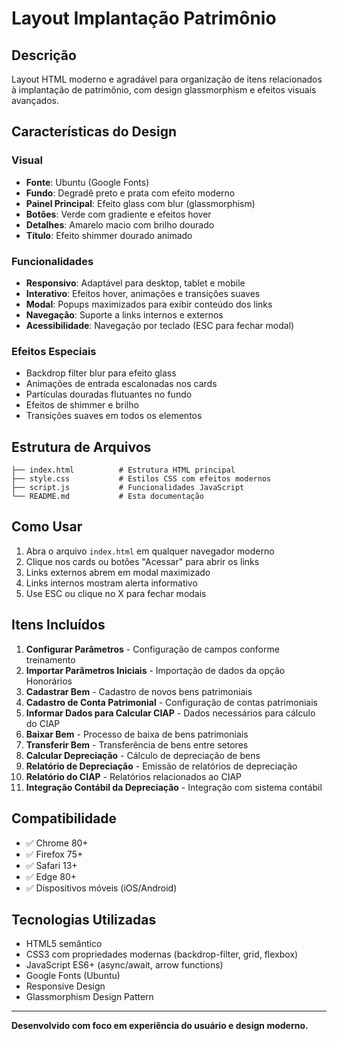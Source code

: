 # Layout Implantação Patrimônio

## Descrição
Layout HTML moderno e agradável para organização de itens relacionados à implantação de patrimônio, com design glassmorphism e efeitos visuais avançados.

## Características do Design

### Visual
- **Fonte**: Ubuntu (Google Fonts)
- **Fundo**: Degradê preto e prata com efeito moderno
- **Painel Principal**: Efeito glass com blur (glassmorphism)
- **Botões**: Verde com gradiente e efeitos hover
- **Detalhes**: Amarelo macio com brilho dourado
- **Título**: Efeito shimmer dourado animado

### Funcionalidades
- **Responsivo**: Adaptável para desktop, tablet e mobile
- **Interativo**: Efeitos hover, animações e transições suaves
- **Modal**: Popups maximizados para exibir conteúdo dos links
- **Navegação**: Suporte a links internos e externos
- **Acessibilidade**: Navegação por teclado (ESC para fechar modal)

### Efeitos Especiais
- Backdrop filter blur para efeito glass
- Animações de entrada escalonadas nos cards
- Partículas douradas flutuantes no fundo
- Efeitos de shimmer e brilho
- Transições suaves em todos os elementos

## Estrutura de Arquivos

```
├── index.html          # Estrutura HTML principal
├── style.css           # Estilos CSS com efeitos modernos
├── script.js           # Funcionalidades JavaScript
└── README.md           # Esta documentação
```

## Como Usar

1. Abra o arquivo `index.html` em qualquer navegador moderno
2. Clique nos cards ou botões "Acessar" para abrir os links
3. Links externos abrem em modal maximizado
4. Links internos mostram alerta informativo
5. Use ESC ou clique no X para fechar modais

## Itens Incluídos

1. **Configurar Parâmetros** - Configuração de campos conforme treinamento
2. **Importar Parâmetros Iniciais** - Importação de dados da opção Honorários
3. **Cadastrar Bem** - Cadastro de novos bens patrimoniais
4. **Cadastro de Conta Patrimonial** - Configuração de contas patrimoniais
5. **Informar Dados para Calcular CIAP** - Dados necessários para cálculo do CIAP
6. **Baixar Bem** - Processo de baixa de bens patrimoniais
7. **Transferir Bem** - Transferência de bens entre setores
8. **Calcular Depreciação** - Cálculo de depreciação de bens
9. **Relatório de Depreciação** - Emissão de relatórios de depreciação
10. **Relatório do CIAP** - Relatórios relacionados ao CIAP
11. **Integração Contábil da Depreciação** - Integração com sistema contábil

## Compatibilidade

- ✅ Chrome 80+
- ✅ Firefox 75+
- ✅ Safari 13+
- ✅ Edge 80+
- ✅ Dispositivos móveis (iOS/Android)

## Tecnologias Utilizadas

- HTML5 semântico
- CSS3 com propriedades modernas (backdrop-filter, grid, flexbox)
- JavaScript ES6+ (async/await, arrow functions)
- Google Fonts (Ubuntu)
- Responsive Design
- Glassmorphism Design Pattern

---

**Desenvolvido com foco em experiência do usuário e design moderno.**

